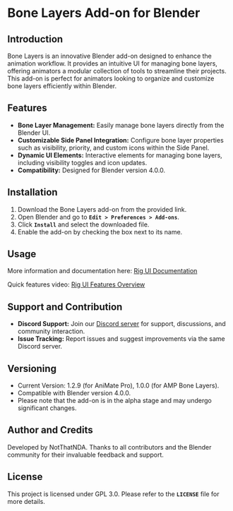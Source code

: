 # **Bone Layers Add-on for Blender**

## **Introduction**

Bone Layers is an innovative Blender add-on designed to enhance the animation workflow. It provides an intuitive UI for managing bone layers, offering animators a modular collection of tools to streamline their projects. This add-on is perfect for animators looking to organize and customize bone layers efficiently within Blender.

## **Features**

- **Bone Layer Management:** Easily manage bone layers directly from the Blender UI.
- **Customizable Side Panel Integration:** Configure bone layer properties such as visibility, priority, and custom icons within the Side Panel.
- **Dynamic UI Elements:** Interactive elements for managing bone layers, including visibility toggles and icon updates.
- **Compatibility:** Designed for Blender version 4.0.0.

## **Installation**

1. Download the Bone Layers add-on from the provided link.
2. Open Blender and go to **`Edit > Preferences > Add-ons`**.
3. Click **`Install`** and select the downloaded file.
4. Enable the add-on by checking the box next to its name.

## **Usage**

More information and documentation here:
[Rig UI Documentation](https://notthatnda.notion.site/Rig-UI-Documentation-c6bdbd3e7e2c4a57a91866bb2250bf99)

Quick features video:
[Rig UI Features Overview]()

## **Support and Contribution**

- **Discord Support:** Join our [Discord server](https://discord.gg/Em7sa72H97) for support, discussions, and community interaction.
- **Issue Tracking:** Report issues and suggest improvements via the same Discord server.

## **Versioning**

- Current Version: 1.2.9 (for AniMate Pro), 1.0.0 (for AMP Bone Layers).
- Compatible with Blender version 4.0.0.
- Please note that the add-on is in the alpha stage and may undergo significant changes.

## **Author and Credits**

Developed by NotThatNDA. Thanks to all contributors and the Blender community for their invaluable feedback and support.

## **License**

This project is licensed under GPL 3.0. Please refer to the **`LICENSE`** file for more details.
